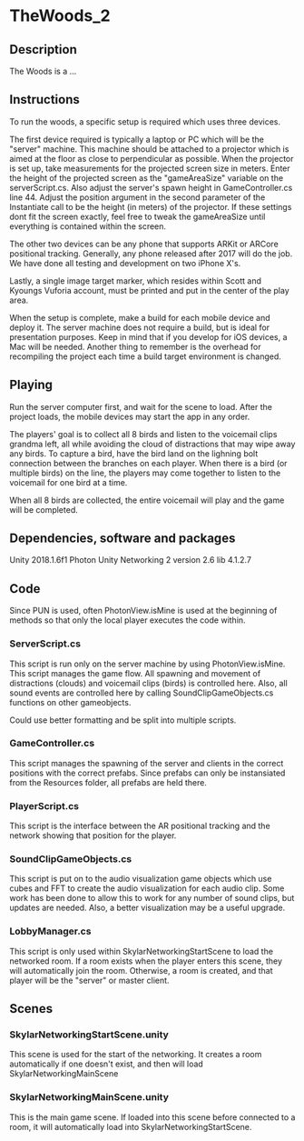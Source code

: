 # TheWoods_2

## Description
The Woods is a ...

## Instructions
To run the woods, a specific setup is required which uses three devices.

The first device required is typically a laptop or PC which will be the "server" machine. This machine should be attached to a projector which is aimed at the floor as close to perpendicular as possible. 
When the projector is set up, take measurements for the projected screen size in meters. Enter the height of the projected screen as the "gameAreaSize" variable on the serverScript.cs.
Also adjust the server's spawn height in GameController.cs line 44. Adjust the position argument in the second parameter of the Instantiate call to be the height (in meters) of the projector.
If these settings dont fit the screen exactly, feel free to tweak the gameAreaSize until everything is contained within the screen.

The other two devices can be any phone that supports ARKit or ARCore positional tracking. Generally, any phone released after 2017 will do the job. We have done all testing and development on two iPhone X's.

Lastly, a single image target marker, which resides within Scott and Kyoungs Vuforia account, must be printed and put in the center of the play area.

When the setup is complete, make a build for each mobile device and deploy it. The server machine does not require a build, but is ideal for presentation purposes.
Keep in mind that if you develop for iOS devices, a Mac will be needed. Another thing to remember is the overhead for recompiling the project each time a build target environment is changed.

## Playing
Run the server computer first, and wait for the scene to load. After the project loads, the mobile devices may start the app in any order.

The players' goal is to collect all 8 birds and listen to the voicemail clips grandma left, all while avoiding the cloud of distractions that may wipe away any birds.
To capture a bird, have the bird land on the lighning bolt connection between the branches on each player. When there is a bird (or multiple birds) on the line, the players may come together to listen to the voicemail for one bird at a time.

When all 8 birds are collected, the entire voicemail will play and the game will be completed.

## Dependencies, software and packages
Unity 2018.1.6f1
Photon Unity Networking 2 version 2.6 lib 4.1.2.7

## Code
Since PUN is used, often PhotonView.isMine is used at the beginning of methods so that only the local player executes the code within.

### ServerScript.cs
This script is run only on the server machine by using PhotonView.isMine.
This script manages the game flow. All spawning and movement of distractions (clouds) and voicemail clips (birds) is controlled here. Also, all sound events are controlled here by calling SoundClipGameObjects.cs functions on other gameobjects.

Could use better formatting and be split into multiple scripts.

### GameController.cs
This script manages the spawning of the server and clients in the correct positions with the correct prefabs. Since prefabs can only be instansiated from the Resources folder, all prefabs are held there.

### PlayerScript.cs
This script is the interface between the AR positional tracking and the network showing that position for the player. 

### SoundClipGameObjects.cs
This script is put on to the audio visualization game objects which use cubes and FFT to create the audio visualization for each audio clip. Some work has been done to allow this to work for any number of sound clips, but updates are needed. Also, a better visualization may be a useful upgrade.

### LobbyManager.cs
This script is only used within SkylarNetworkingStartScene to load the networked room. If a room exists when the player enters this scene, they will automatically join the room. Otherwise, a room is created, and that player will be the "server" or master client.

## Scenes
### SkylarNetworkingStartScene.unity
This scene is used for the start of the networking. It creates a room automatically if one doesn't exist, and then will load SkylarNetworkingMainScene

### SkylarNetworkingMainScene.unity
This is the main game scene. If loaded into this scene before connected to a room, it will automatically load into SkylarNetworkingStartScene.
